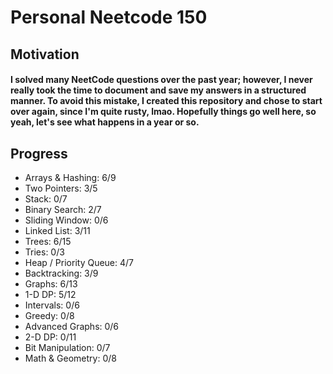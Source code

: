 # Personal Neetcode 150
## Motivation
#### I solved many NeetCode questions over the past year; however, I never really took the time to document and save my answers in a structured manner. To avoid this mistake, I created this repository and chose to start over again, since I'm quite rusty, lmao. Hopefully things go well here, so yeah, let's see what happens in a year or so.

## Progress
- Arrays & Hashing: 6/9
- Two Pointers: 3/5
- Stack: 0/7
- Binary Search: 2/7
- Sliding Window: 0/6
- Linked List: 3/11
- Trees: 6/15
- Tries: 0/3
- Heap / Priority Queue: 4/7
- Backtracking: 3/9
- Graphs: 6/13
- 1-D DP: 5/12
- Intervals: 0/6
- Greedy: 0/8
- Advanced Graphs: 0/6
- 2-D DP: 0/11
- Bit Manipulation: 0/7
- Math & Geometry: 0/8